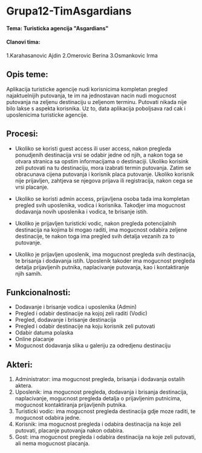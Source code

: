 # Grupa12-TimAsgardians

#### Tema: Turisticka agencija "Asgardians"

#### Clanovi tima:

1.Karahasanovic Ajdin
2.Omerovic Berina
3.Osmankovic Irma

## Opis teme:

Aplikacija turisticke agencije nudi korisnicima kompletan pregled najaktuelnijih putovanja, te im na jednostavan nacin nudi mogucnost putovanja na zeljenu destinaciju u zeljenom terminu.
Putovati nikada nije bilo lakse s aspekta korisnika. Uz to, data aplikacija poboljsava rad cak i uposlenicima turisticke agencije. 

## Procesi:

* Ukoliko se koristi guest access ili user access, nakon pregleda ponudjenih destinacija vrsi se odabir jedne od njih, a nakon toga se otvara stranica sa opstim informacijama o destinaciji. 
Ukoliko korisink zeli putovati na tu destinaciju, mora izabrati termin putovanja.
Zatim se obracunava cijena putovanja i korisnik placa putovanje. 
Ukoliko korisnik nije prijavljen, zahtjeva se njegova prijava ili registracija, nakon cega se vrsi placanje.

* Ukoliko se koristi admin access, prijavljena osoba tada ima kompletan pregled svih uposlenika, vodica i korisnika. Takodjer ima mogucnost dodavanja novih uposlenika i vodica, te brisanje istih.

* Ukoliko je prijavljen turisticki vodic, nakon pregleda potencijalnih destinacija na kojima bi mogao raditi, ima mogucnost odabira zeljene destinacije, te nakon toga ima pregled svih detalja vezanih za to putovanje.

* Ukoliko je prijavljen uposlenik, ima mogucnost pregleda svih destinacija, te brisanja i dodavanja istih. Uposlenik takoder ima mogucnost pregleda detalja prijavljenih putnika, naplacivanje putovanja, kao i kontaktiranje njih samih.

## Funkcionalnosti:
* Dodavanje i brisanje vodica i uposlenika (Admin)
* Pregled i odabir destinacije na kojoj zeli raditi (Vodic)
* Pregled, dodavanje i brisanje destinacija
* Pregled i odabir destinacije na koju korisnik zeli putovati
* Odabir datuma polaska
* Online placanje
* Mogucnost dodavanja slika u galeriju za odredjenu destinaciju

## Akteri:
1. Administrator: ima mogucnost pregleda, brisanja i dodavanja ostalih aktera. 
2. Uposlenik: ima mogucnost pregleda, dodavanja i brisanja destinacija, naplacivanje, mogucnost pregleda detalja o prijavljenim putnicima, mogucnost kontaktiranja prijavljenih putnika.
3. Turisticki vodic: ima mogucnost pregleda destinacija gdje moze raditi, te mogucnost odabira jedne.
4. Korisnik: ima mogucnost pregleda i odabira destinacija na koje zeli putovati, placanje putovanja nakon odabira.
5. Gost: ima mogucnost pregleda i odabira destinacija na koje zeli putovati, ali nema mogucnost placanja.



